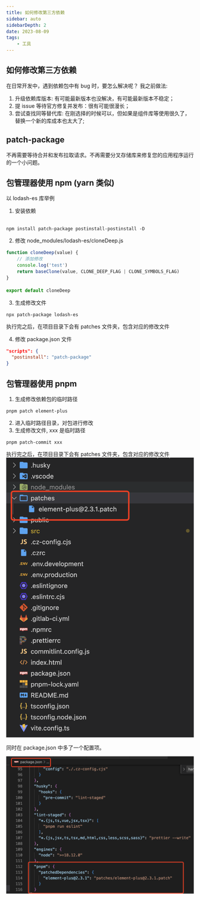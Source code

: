 ```yaml
---
title: 如何修改第三方依赖
sidebar: auto
sidebarDepth: 2
date: 2023-08-09
tags:
    - 工具
---
```


## 如何修改第三方依赖

在日常开发中，遇到依赖包中有 bug 时，要怎么解决呢？
我之前做法:

1. 升级依赖库版本: 有可能最新版本也没解决，有可能最新版本不稳定；
2. 提 issue 等待官方修复并发布：很有可能很漫长；
3. 尝试查找同等替代库: 在刚选择的时候可以，但如果是组件库等使用很久了，替换一个新的库成本也太大了;

## patch-package

不再需要等待合并和发布拉取请求。不再需要分叉存储库来修复您的应用程序运行的一个小问题。

## 包管理器使用 npm (yarn 类似)

以 lodash-es 库举例

1. 安装依赖

```shell

npm install patch-package postinstall-postinstall -D
```

2. 修改 node_modules/lodash-es/cloneDeep.js

```js
function cloneDeep(value) {
    // 添加修改
    console.log('test')
    return baseClone(value, CLONE_DEEP_FLAG | CLONE_SYMBOLS_FLAG)
}

export default cloneDeep
```

3. 生成修改文件

```shell
npx patch-package lodash-es
```

执行完之后，在项目目录下会有 patches 文件夹，包含对应的修改文件

4. 修改 package.json 文件

```json
"scripts": {
  "postinstall": "patch-package"
}
```

## 包管理器使用 pnpm

1. 生成修改依赖包的临时路径

```
pnpm patch element-plus
```

2. 进入临时路径目录，对包进行修改
3. 生成修改文件, xxx 是临时路径

```shell
pnpm patch-commit xxx
```

执行完之后，在项目目录下会有 patches 文件夹，包含对应的修改文件
![结果](https://raw.githubusercontent.com/AprilTong/image/master/20230809172222.png)

同时在 package.json 中多了一个配置项。

![](https://raw.githubusercontent.com/AprilTong/image/master/20230809172350.png)
